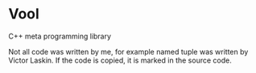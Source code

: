 # Vool
C++ meta programming library

Not all code was written by me, for example named tuple was written by Victor Laskin. If the code is copied, it is marked in the source code.
